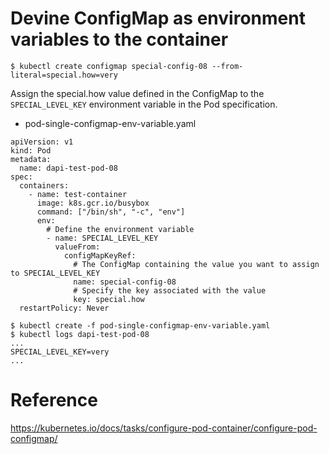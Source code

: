 # Devine ConfigMap as environment variables to the container

```
$ kubectl create configmap special-config-08 --from-literal=special.how=very
```

Assign the special.how value defined in the ConfigMap to the `SPECIAL_LEVEL_KEY` environment variable in the Pod specification.

* pod-single-configmap-env-variable.yaml
```
apiVersion: v1
kind: Pod
metadata:
  name: dapi-test-pod-08
spec:
  containers:
    - name: test-container
      image: k8s.gcr.io/busybox
      command: ["/bin/sh", "-c", "env"]
      env:
        # Define the environment variable
        - name: SPECIAL_LEVEL_KEY
          valueFrom:
            configMapKeyRef:
              # The ConfigMap containing the value you want to assign to SPECIAL_LEVEL_KEY
              name: special-config-08
              # Specify the key associated with the value
              key: special.how
  restartPolicy: Never
```

```
$ kubectl create -f pod-single-configmap-env-variable.yaml
$ kubectl logs dapi-test-pod-08
...
SPECIAL_LEVEL_KEY=very
...
```

# Reference
https://kubernetes.io/docs/tasks/configure-pod-container/configure-pod-configmap/

